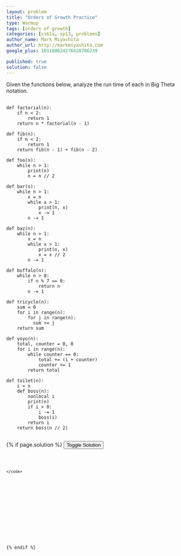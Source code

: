 ```yaml
---
layout: problem
title: "Orders of Growth Practice"
type: Warmup
tags: [orders of growth]
categories: [cs61a, sp13, problems]
author_name: Mark Miyashita
author_url: http://markmiyashita.com
google_plus: 101180624276428786239

published: true
solution: false
---
```

<p>
  Given the functions below, analyze the run time of each in Big Theta notation.
</p>

<pre>
  <code class="prettyprint">
def factorial(n):
    if n < 2:
        return 1
    return n * factorial(n - 1)

def fib(n):
    if n < 2:
        return 1
    return fib(n - 1) + fib(n - 2)

def foo(n):
    while n > 1:
        print(n)
        n = n // 2

def bar(n):
    while n > 1:
        x = n
        while x > 1:
            print(n, x)
            x -= 1
        n -= 1

def baz(n):
    while n > 1:
        x = n
        while x > 1:
            print(n, x)
            x = x // 2
        n -= 1

def buffalo(n):
    while n > 0:
        if n % 7 == 0:
            return n
        n -= 1

def tricycle(n):
    sum = 0
    for i in range(n):
        for j in range(n):
          sum += j
    return sum

def yoyo(n):
    total, counter = 0, 0
    for i in range(n):
        while counter == 0:
            total += (i + counter)
            counter += 1
        return total

def toilet(n):
    i = n
    def boss(n):
        nonlocal i
        print(n)
        if i > 0:
            i -= 1
            boss(i)
        return i
    return boss(n // 2)
  </code>
</pre>

{% if page.solution %}
<button onclick="toggleSolution()">Toggle Solution</button>

<div class="solution">
  <pre>
    <code class="prettyprint">
    
    </code>
  </pre>
  
  <p>
    
  </p>
</div>
{% endif %}
